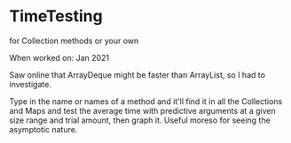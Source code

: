 # TimeTesting
for Collection methods or your own

When worked on: Jan 2021

Saw online that ArrayDeque might be faster than ArrayList, so I had to investigate.

Type in the name or names of a method and it'll find it in all the Collections and Maps and test the average time with predictive arguments at a given size range and trial amount, then graph it. Useful moreso for seeing the asymptotic nature.
